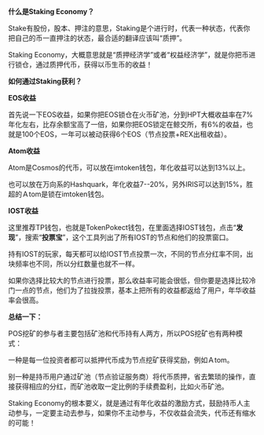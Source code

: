 **什么是Staking Economy？**



Stake有股份，股本、押注的意思，Staking是个进行时，代表一种状态，代表你把自己的币一直押注的状态，最合适的翻译应该叫“质押”。



Staking Economy，大概意思就是“质押经济学”或者“权益经济学”，就是你把币进行锁仓，通过质押代币，获得以币生币的收益！



**如何通过Staking获利？**



**EOS收益**



首先说一下EOS收益，如果你把EOS锁仓在火币矿池，分到HPT大概收益率在7%年化左右，比存余额宝高了一倍，如果你把EOS锁定在鲸交所，有6%的收益，也就是100个EOS，一年可以被动获得6个EOS（节点投票+REX出租收益）。



**Atom收益**



Atom是Cosmos的代币，可以放在imtoken钱包，年化收益可以达到13%以上。



也可以放在万向系的Hashquark，年化收益7--20%，另外IRIS可以达到15%，胜超的Ａtom是锁在imtoken钱包。



**IOST收益**



这里推荐TP钱包，也就是TokenPokect钱包，在里面选择IOST钱包，点击“**发现**”，搜索“**投票宝**”，这个工具列出了所有IOST的节点和他们的投票窗口。



持有IOST的玩家，每天都可以给IOST节点投票一次，不同的节点分红率不同，出块频率也不同，所以分红数量也就不一样。



如果你选择比较大的节点进行投票，那么收益率可能会很低，但你要是选择比较冷门一点的节点，他们为了拉拢投票，基本上把所有的收益都返给了用户，年华收益率会很高。



**总结一下：**



POS挖矿的参与者主要包括矿池和代币持有人两方，所以POS挖矿也有两种模式：



一种是每一位投资者都可以抵押代币成为节点挖矿获得奖励，例如Ａtom。



别一种是持币用户通过矿池（节点验证服务商）将代币质押，省去繁琐的操作，直接获得相应的分红，而矿池收取一定比例的手续费盈利，比如火币矿池。



Staking Economy的根本要义，就是通过有年化收益的激励方式，鼓励持币人主动参与，一定要主动去参与，如果你不主动参与，不仅收益会流失，代币还有缩水的可能！
